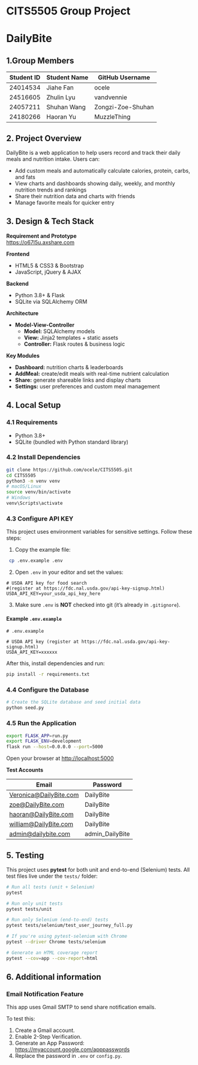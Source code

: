# CITS5505 Group Project

# DailyBite
## 1.Group Members

| Student ID | Student Name     | GitHub Username   |
|------------|------------------|-------------------|
| 24014534   | Jiahe Fan        | ocele             |
| 24516605   | Zhulin Lyu       | vandvennie        |
| 24057211   | Shuhan Wang      | Zongzi-Zoe-Shuhan |
| 24180266   | Haoran Yu        | MuzzleThing       |


## 2. Project Overview

DailyBite is a web application to help users record and track their daily meals and nutrition intake. Users can:

- Add custom meals and automatically calculate calories, protein, carbs, and fats  
- View charts and dashboards showing daily, weekly, and monthly nutrition trends and rankings  
- Share their nutrition data and charts with friends  
- Manage favorite meals for quicker entry  

## 3. Design & Tech Stack

**Requirement and Prototype**  
https://o67l5u.axshare.com

**Frontend**  
- HTML5 & CSS3 & Bootstrap  
- JavaScript, jQuery & AJAX  

**Backend**  
- Python 3.8+ & Flask  
- SQLite via SQLAlchemy ORM  

**Architecture**  
- **Model-View-Controller**  
  - **Model:** SQLAlchemy models  
  - **View:** Jinja2 templates + static assets  
  - **Controller:** Flask routes & business logic  

**Key Modules**  
- **Dashboard:** nutrition charts & leaderboards  
- **AddMeal:** create/edit meals with real-time nutrient calculation  
- **Share:** generate shareable links and display charts  
- **Settings:** user preferences and custom meal management  


## 4. Local Setup

### 4.1 Requirements

- Python 3.8+  
- SQLite (bundled with Python standard library)  
  

### 4.2 Install Dependencies

```bash
git clone https://github.com/ocele/CITS5505.git
cd CITS5505
python3 -m venv venv
# macOS/Linux
source venv/bin/activate
# Windows
venv\Scripts\activate
```
### 4.3 Configure API KEY 

This project uses environment variables for sensitive settings. Follow these steps:

1. Copy the example file:
  ```bash
   cp .env.example .env
  ```

2. Open `.env` in your editor and set the values:

  ```dotenv
  # USDA API key for food search
  #(register at https://fdc.nal.usda.gov/api-key-signup.html)
  USDA_API_KEY=your_usda_api_key_here
  ```
  
3. Make sure `.env` is **NOT** checked into git (it’s already in `.gitignore`).

#### Example `.env.example`

```dotenv
# .env.example

# USDA API key (register at https://fdc.nal.usda.gov/api-key-signup.html)
USDA_API_KEY=xxxxxx
```

After this, install dependencies and run:

```bash
pip install -r requirements.txt
```

### 4.4 Configure the Database

```bash
# Create the SQLite database and seed initial data
python seed.py
```

### 4.5 Run the Application

```bash
export FLASK_APP=run.py
export FLASK_ENV=development
flask run --host=0.0.0.0 --port=5000
```

Open your browser at [http://localhost:5000](http://localhost:5000)

**Test Accounts**

| Email                     | Password         |
|---------------------------|------------------|
| Veronica@DailyBite.com    | DailyBite        |
| zoe@DailyBite.com         | DailyBite        |
| haoran@DailyBite.com      | DailyBite        |
| william@DailyBite.com     | DailyBite        |
| admin@dailybite.com       | admin_DailyBite  |


## 5. Testing

This project uses **pytest** for both unit and end-to-end (Selenium) tests. All test files live under the `tests/` folder:

```bash
# Run all tests (unit + Selenium)
pytest

# Run only unit tests
pytest tests/unit

# Run only Selenium (end-to-end) tests
pytest tests/selenium/test_user_journey_full.py

# If you're using pytest-selenium with Chrome
pytest --driver Chrome tests/selenium

# Generate an HTML coverage report
pytest --cov=app --cov-report=html
```
## 6. Additional information

### Email Notification Feature

This app uses Gmail SMTP to send share notification emails.

To test this:
1. Create a Gmail account.
2. Enable 2-Step Verification.
3. Generate an App Password: https://myaccount.google.com/apppasswords
4. Replace the password in `.env` or `config.py`.